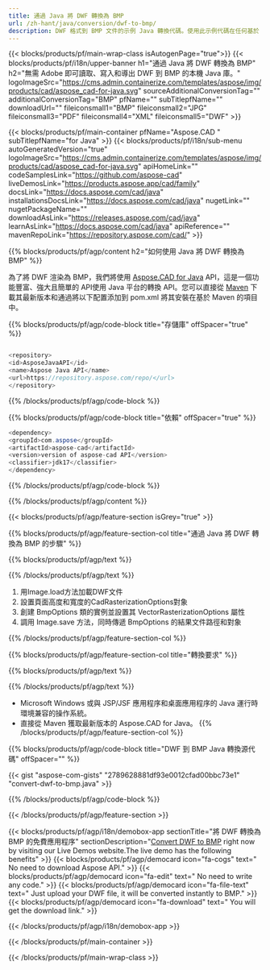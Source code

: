 ```yaml
---
title: 通過 Java 將 DWF 轉換為 BMP 
url: /zh-hant/java/conversion/dwf-to-bmp/ 
description: DWF 格式到 BMP 文件的示例 Java 轉換代碼。使用此示例代碼在任何基於 Web 或桌面 Java 的應用程序中將 DWF 轉換為 BMP。
---
```


{{< blocks/products/pf/main-wrap-class isAutogenPage="true">}}
{{< blocks/products/pf/i18n/upper-banner h1="通過 Java 將 DWF 轉換為 BMP" h2="無需 Adobe 即可讀取、寫入和導出 DWF 到 BMP 的本機 Java 庫。" logoImageSrc="https://cms.admin.containerize.com/templates/aspose/img/products/cad/aspose_cad-for-java.svg" sourceAdditionalConversionTag="" additionalConversionTag="BMP" pfName="" subTitlepfName="" downloadUrl="" fileiconsmall1="BMP" fileiconsmall2="JPG" fileiconsmall3="PDF" fileiconsmall4="XML" fileiconsmall5="DWF" >}}

{{< blocks/products/pf/main-container pfName="Aspose.CAD " subTitlepfName="for Java" >}}
{{< blocks/products/pf/i18n/sub-menu autoGeneratedVersion="true" logoImageSrc="https://cms.admin.containerize.com/templates/aspose/img/products/cad/aspose_cad-for-java.svg" apiHomeLink="" codeSamplesLink="https://github.com/aspose-cad" liveDemosLink="https://products.aspose.app/cad/family" docsLink="https://docs.aspose.com/cad/java" installationsDocsLink="https://docs.aspose.com/cad/java" nugetLink="" nugetPackageName="" downloadAsLink="https://releases.aspose.com/cad/java" learnAsLink="https://docs.aspose.com/cad/java" apiReference="" mavenRepoLink="https://repository.aspose.com/cad/" >}}

{{% blocks/products/pf/agp/content h2="如何使用 Java 將 DWF 轉換為 BMP" %}}

為了將 DWF 渲染為 BMP，我們將使用 <a href=https://products.aspose.com/cad/java>Aspose.CAD for Java</a> API，這是一個功能豐富、強大且簡單的 API使用 Java 平台的轉換 API。您可以直接從 <a href=https://repository.aspose.com/cad/>Maven</a> 下載其最新版本和通過將以下配置添加到 pom.xml 將其安裝在基於 Maven 的項目中。

{{% blocks/products/pf/agp/code-block title="存儲庫" offSpacer="true" %}}

```cs

<repository>
<id>AsposeJavaAPI</id>
<name>Aspose Java API</name>
<url>https://repository.aspose.com/repo/</url>
</repository>

```

{{% /blocks/products/pf/agp/code-block %}}

{{% blocks/products/pf/agp/code-block title="依賴" offSpacer="true" %}}

```cs
<dependency>
<groupId>com.aspose</groupId>
<artifactId>aspose-cad</artifactId>
<version>version of aspose-cad API</version>
<classifier>jdk17</classifier>
</dependency>

```

{{% /blocks/products/pf/agp/code-block %}}

{{% /blocks/products/pf/agp/content %}}

{{< blocks/products/pf/agp/feature-section isGrey="true" >}}

{{% blocks/products/pf/agp/feature-section-col title="通過 Java 將 DWF 轉換為 BMP 的步驟" %}}

{{% blocks/products/pf/agp/text %}}

{{% /blocks/products/pf/agp/text %}}

1. 用Image.load方法加載DWF文件
1. 設置頁面高度和寬度的CadRasterizationOptions對象
1. 創建 BmpOptions 類的實例並設置其 VectorRasterizationOptions 屬性
1. 調用 Image.save 方法，同時傳遞 BmpOptions 的結果文件路徑和對象

{{% /blocks/products/pf/agp/feature-section-col %}}

{{% blocks/products/pf/agp/feature-section-col title="轉換要求" %}}

{{% blocks/products/pf/agp/text %}}

{{% /blocks/products/pf/agp/text %}}
- Microsoft Windows 或與 JSP/JSF 應用程序和桌面應用程序的 Java 運行時環境兼容的操作系統。
- 直接從 Maven 獲取最新版本的 Aspose.CAD for Java。
{{% /blocks/products/pf/agp/feature-section-col %}}

{{% blocks/products/pf/agp/code-block title="DWF 到 BMP Java 轉換源代碼" offSpacer="" %}}

{{< gist "aspose-com-gists" "2789628881df93e0012cfad00bbc73e1" "convert-dwf-to-bmp.java" >}}

{{% /blocks/products/pf/agp/code-block %}}

{{< /blocks/products/pf/agp/feature-section >}}

<!-- aboutfile Starts -->

{{< blocks/products/pf/agp/i18n/demobox-app sectionTitle="將 DWF 轉換為 BMP 的免費應用程序" sectionDescription="[Convert DWF to BMP](https://products.aspose.app/cad/conversion/dwf-to-bmp) right now by visiting our Live Demos website.The live demo has the following benefits" >}}
        {{< blocks/products/pf/agp/democard icon="fa-cogs" text=" No need to download Aspose API." >}}
        {{< blocks/products/pf/agp/democard icon="fa-edit" text=" No need to write any code." >}}
        {{< blocks/products/pf/agp/democard icon="fa-file-text" text=" Just upload your DWF file, it will be converted instantly to BMP." >}}
        {{< blocks/products/pf/agp/democard icon="fa-download" text=" You will get the download link." >}}

   
{{< /blocks/products/pf/agp/i18n/demobox-app >}}

<!-- aboutfile Ends -->

{{< /blocks/products/pf/main-container >}}
    
{{< /blocks/products/pf/main-wrap-class >}}